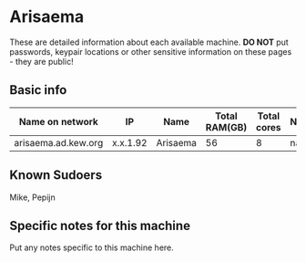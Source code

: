 # Arisaema

These are detailed information about each available machine. **DO NOT** put passwords, keypair locations or other sensitive information on these pages - they are public!

## Basic info

Name on network | IP  | Name | Total RAM(GB) | Total cores | Notes
--------------- | --- | ---- | ------------- | ----------- | -----
arisaema.ad.kew.org | x.x.1.92 | Arisaema | 56 | 8 | na

## Known Sudoers

Mike, Pepijn

## Specific notes for this machine

Put any notes specific to this machine here.

